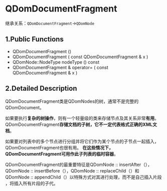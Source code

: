 # QDomDocumentFragment

继承关系：`QDomDocumentFragment`->`QDomNode`

## 1.Public Functions

- QDomDocumentFragment ()
- QDomDocumentFragment ( const QDomDocumentFragment & x )
- QDomNode::NodeType	nodeType () const
- QDomDocumentFragment &	operator= ( const QDomDocumentFragment & x )

## 2.Detailed Description

QDomDocumentFragment类是QDomNodes的树，通常不是完整的QDomDocument。

如果要执行**复杂的树操作**，则有一个轻量级的类来存储节点及其关系非常**有用**。 QDomDocumentFragment**存储文档的子树，它不一定代表格式正确的XML文档**。

如果要对列表中的多个节点进行分组并将它们作为某个节点的子节点一起插入，QDomDocumentFragment也很有用。 **在这些情况下，QDomDocumentFragment可用作此子列表的临时容器**。

QDomDocumentFragment的最重要特征是QDomNode :: insertAfter（），QDomNode :: insertBefore（），QDomNode :: replaceChild（）和QDomNode :: appendChild（）以特殊方式对其进行处理，而不是自己插入片段 ，将插入所有片段的子代。